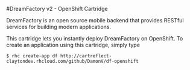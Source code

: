 
#DreamFactory v2 - OpenShift Cartridge

DreamFactory is an open source mobile backend that provides RESTful services for building modern applications.

This cartridge lets you instantly deploy DreamFactory on OpenShift. To create an application using this cartridge, simply type

    $ rhc create-app df http://cartreflect-claytondev.rhcloud.com/github/DamonV/df-openshift


